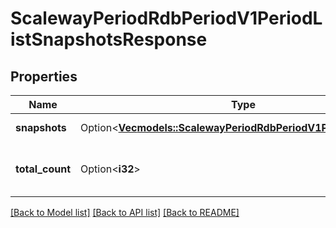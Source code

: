 # ScalewayPeriodRdbPeriodV1PeriodListSnapshotsResponse

## Properties

Name | Type | Description | Notes
------------ | ------------- | ------------- | -------------
**snapshots** | Option<[**Vec<models::ScalewayPeriodRdbPeriodV1PeriodSnapshot>**](scaleway.rdb.v1.Snapshot.md)> | List of snapshots. | [optional]
**total_count** | Option<**i32**> | Total count of snapshots available. | [optional]

[[Back to Model list]](../README.md#documentation-for-models) [[Back to API list]](../README.md#documentation-for-api-endpoints) [[Back to README]](../README.md)


